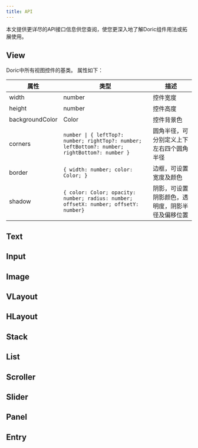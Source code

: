 ```yaml
---
title: API
---
```

本文提供更详尽的API接口信息供您查阅，使您更深入地了解Doric组件用法或拓展使用。

## View
Doric中所有视图控件的基类。
属性如下：

属性 |类型 | 描述
--- | --- | ---
width | number |控件宽度
height |number |控件高度
backgroundColor|Color|控件背景色
corners |`number \| { leftTop?: number; rightTop?: number; leftBottom?: number; rightBottom?: number } `| 圆角半径，可分别定义上下左右四个圆角半径
border|`{ width: number; color: Color; }`|边框，可设置宽度及颜色
shadow|`{ color: Color; opacity: number; radius: number; offsetX: number; offsetY: number}`|阴影，可设置阴影颜色，透明度，阴影半径及偏移位置

## Text

## Input

## Image

## VLayout

## HLayout

## Stack

## List

## Scroller

## Slider

## Panel

## Entry
